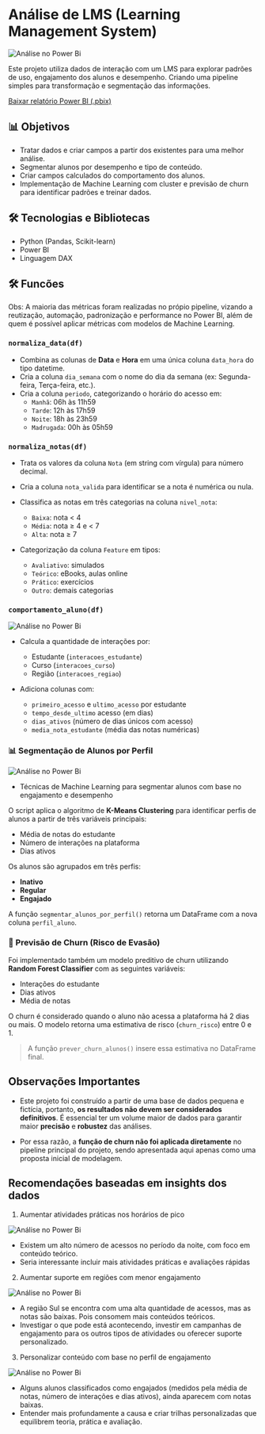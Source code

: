 # Análise de LMS (Learning Management System)

![Análise no Power Bi](imagens/visao_geral.png)
 
Este projeto utiliza dados de interação com um LMS para explorar padrões de uso, engajamento dos alunos e desempenho.
Criando uma pipeline simples para transformação e segmentação das informações.

[Baixar relatório Power BI (.pbix)](relatorio/analise.pbix)

## 📊 Objetivos

- Tratar dados e criar campos a partir dos existentes para uma melhor análise.
- Segmentar alunos por desempenho e tipo de conteúdo.
- Criar campos calculados do comportamento dos alunos.
- Implementação de Machine Learning com cluster e previsão de churn para identificar padrões e treinar dados.


## 🛠️ Tecnologias e Bibliotecas

- Python (Pandas, Scikit-learn)
- Power BI
- Linguagem DAX

## 🛠️ Funcões

Obs: A maioria das métricas foram realizadas no própio pipeline, vizando a reutização, automação, padronização e performance no Power BI, além de quem é possível aplicar métricas com modelos de Machine Learning.

### `normaliza_data(df)`

- Combina as colunas de **Data** e **Hora** em uma única coluna `data_hora` do tipo datetime.
- Cria a coluna `dia_semana` com o nome do dia da semana (ex: Segunda-feira, Terça-feira, etc.).
- Cria a coluna `periodo`, categorizando o horário do acesso em:
  - `Manhã`: 06h às 11h59  
  - `Tarde`: 12h às 17h59  
  - `Noite`: 18h às 23h59  
  - `Madrugada`: 00h às 05h59

### `normaliza_notas(df)`

- Trata os valores da coluna `Nota` (em string com vírgula) para número decimal.
- Cria a coluna `nota_valida` para identificar se a nota é numérica ou nula.
- Classifica as notas em três categorias na coluna `nivel_nota`:
  - `Baixa`: nota < 4  
  - `Média`: nota ≥ 4 e < 7  
  - `Alta`: nota ≥ 7  

- Categorização da coluna `Feature` em tipos:
  - `Avaliativo`: simulados  
  - `Teórico`: eBooks, aulas online  
  - `Prático`: exercícios  
  - `Outro`: demais categorias

### `comportamento_aluno(df)`

![Análise no Power Bi](imagens/comportament_aluno.png)

- Calcula a quantidade de interações por:
  - Estudante (`interacoes_estudante`)
  - Curso (`interacoes_curso`)
  - Região (`interacoes_regiao`)

- Adiciona colunas com:
  - `primeiro_acesso` e `ultimo_acesso` por estudante
  - `tempo_desde_ultimo` acesso (em dias)
  - `dias_ativos` (número de dias únicos com acesso)
  - `media_nota_estudante` (média das notas numéricas)

### 📊 Segmentação de Alunos por Perfil

![Análise no Power Bi](imagens/segmentacao_acesso.png)

 - Técnicas de Machine Learning para segmentar alunos com base no engajamento e desempenho

 O script aplica o algoritmo de **K-Means Clustering** para identificar perfis de alunos a partir de três variáveis principais:
- Média de notas do estudante
- Número de interações na plataforma
- Dias ativos

Os alunos são agrupados em três perfis:
- **Inativo**
- **Regular**
- **Engajado**

A função `segmentar_alunos_por_perfil()` retorna um DataFrame com a nova coluna `perfil_aluno`.

### 🔮 Previsão de Churn (Risco de Evasão)

Foi implementado também um modelo preditivo de churn utilizando **Random Forest Classifier** com as seguintes variáveis:
- Interações do estudante
- Dias ativos
- Média de notas

O churn é considerado quando o aluno não acessa a plataforma há 2 dias ou mais. O modelo retorna uma estimativa de risco (`churn_risco`) entre 0 e 1.

> A função `prever_churn_alunos()` insere essa estimativa no DataFrame final.

## Observações Importantes

- Este projeto foi construído a partir de uma base de dados pequena e fictícia, portanto, **os resultados não devem ser considerados definitivos**. É essencial ter um volume maior de dados para garantir maior **precisão** e **robustez** das análises.

- Por essa razão, a **função de churn não foi aplicada diretamente** no pipeline principal do projeto, sendo apresentada aqui apenas como uma proposta inicial de modelagem.

## Recomendações baseadas em insights dos dados

1. Aumentar atividades práticas nos horários de pico

![Análise no Power Bi](imagens/analise1.png) 

- Existem um alto número de acessos no período da noite, com foco em conteúdo teórico.
- Seria interessante incluir mais atividades práticas e avaliações rápidas

2. Aumentar suporte em regiões com menor engajamento

![Análise no Power Bi](imagens/analise2.png)

- A região Sul se encontra com uma alta quantidade de acessos, mas as notas são baixas. Pois consomem mais conteúdos teóricos. 
- Investigar o que pode está acontecendo, investir em campanhas de engajamento para os outros tipos de atividades ou oferecer suporte personalizado.

3. Personalizar conteúdo com base no perfil de engajamento

![Análise no Power Bi](imagens/analise3.png)

- Alguns alunos classificados como engajados (medidos pela média de notas, número de interações e dias ativos), ainda aparecem com notas baixas. 
- Entender mais profundamente a causa e criar trilhas personalizadas que equilibrem teoria, prática e avaliação.
